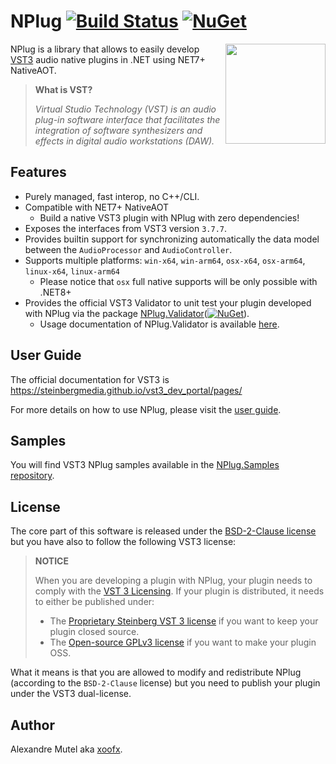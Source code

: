 # NPlug [![Build Status](https://github.com/xoofx/NPlug/workflows/ci/badge.svg?branch=main)](https://github.com/xoofx/NPlug/actions) [![NuGet](https://img.shields.io/nuget/v/NPlug.svg)](https://www.nuget.org/packages/NPlug/)

<img align="right" width="160px" height="160px" src="https://raw.githubusercontent.com/xoofx/NPlug/main/img/NPlug.png">

NPlug is a library that allows to easily develop [VST3](https://steinbergmedia.github.io/vst3_dev_portal/pages/) audio native plugins in .NET using NET7+ NativeAOT.

> **What is VST?**
>
> _Virtual Studio Technology (VST) is an audio plug-in software interface that facilitates the integration of software synthesizers and effects in digital audio workstations (DAW)._

## Features

- Purely managed, fast interop, no C++/CLI.
- Compatible with NET7+ NativeAOT
  - Build a native VST3 plugin with NPlug with zero dependencies!
- Exposes the interfaces from VST3 version `3.7.7`.
- Provides builtin support for synchronizing automatically the data model between the `AudioProcessor` and `AudioController`.
- Supports multiple platforms: `win-x64`, `win-arm64`, `osx-x64`, `osx-arm64`, `linux-x64`, `linux-arm64`
  - Please notice that `osx` full native supports will be only possible with .NET8+
- Provides the official VST3 Validator to unit test your plugin developed with NPlug via the package [NPlug.Validator](https://www.nuget.org/packages/NPlug.Validator/)([![NuGet](https://img.shields.io/nuget/v/NPlug.Validator.svg)](https://www.nuget.org/packages/NPlug.Validator/)). 
  - Usage documentation of NPlug.Validator is available [here](https://github.com/xoofx/NPlug/blob/main/doc/readme.md#validating-a-plugin-with-nplugvalidator).

## User Guide

The official documentation for VST3 is https://steinbergmedia.github.io/vst3_dev_portal/pages/

For more details on how to use NPlug, please visit the [user guide](https://github.com/xoofx/NPlug/blob/main/doc/readme.md).

## Samples

You will find VST3 NPlug samples available in the [NPlug.Samples repository](https://github.com/xoofx/NPlug.Samples).

## License

The core part of this software is released under the [BSD-2-Clause license](https://opensource.org/licenses/BSD-2-Clause) but you have also to follow the following VST3 license:

> **NOTICE**
> 
> When you are developing a plugin with NPlug, your plugin needs to comply with the [VST 3 Licensing](https://steinbergmedia.github.io/vst3_dev_portal/pages/VST+3+Licensing/Index.html). If your plugin is distributed, it needs to either be published under:
> - The [Proprietary Steinberg VST 3 license](https://steinbergmedia.github.io/vst3_dev_portal/pages/VST+3+Licensing/What+are+the+licensing+options.html#proprietary-steinberg-vst-3-license) if you want to keep your plugin closed source.
> - The [Open-source GPLv3 license](https://steinbergmedia.github.io/vst3_dev_portal/pages/VST+3+Licensing/What+are+the+licensing+options.html#open-source-gplv3-license) if you want to make your plugin OSS.

What it means is that you are allowed to modify and redistribute NPlug (according to the `BSD-2-Clause` license) but you need to publish your plugin under the VST3 dual-license.

## Author

Alexandre Mutel aka [xoofx](https://xoofx.com).
